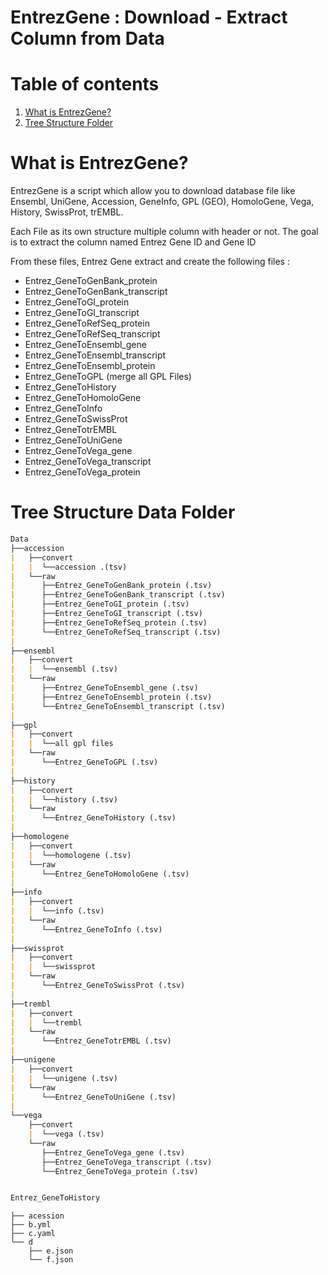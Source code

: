 EntrezGene : Download - Extract Column from Data
================================================

Table of contents
=================

1. [What is EntrezGene?](#what-is-EntrezGene)
2. [Tree Structure Folder](#tree-structure-data-folder)

What is EntrezGene?
===================

EntrezGene is a script which allow you to download database file like Ensembl, UniGene, Accession, GeneInfo, GPL (GEO), 
HomoloGene, Vega, History, SwissProt, trEMBL.

Each File as its own structure multiple column with header or not. The goal is to extract the column named Entrez Gene ID and Gene ID


From these files, Entrez Gene extract and create the following files :

- Entrez_GeneToGenBank_protein
- Entrez_GeneToGenBank_transcript
- Entrez_GeneToGI_protein
- Entrez_GeneToGI_transcript
- Entrez_GeneToRefSeq_protein
- Entrez_GeneToRefSeq_transcript
- Entrez_GeneToEnsembl_gene
- Entrez_GeneToEnsembl_transcript
- Entrez_GeneToEnsembl_protein
- Entrez_GeneToGPL (merge all GPL Files)
- Entrez_GeneToHistory
- Entrez_GeneToHomoloGene
- Entrez_GeneToInfo
- Entrez_GeneToSwissProt
- Entrez_GeneTotrEMBL
- Entrez_GeneToUniGene
- Entrez_GeneToVega_gene
- Entrez_GeneToVega_transcript
- Entrez_GeneToVega_protein

Tree Structure Data Folder
=====================



```markdown
Data
├──accession
|   ├──convert
|   |  └──accession .(tsv)
|   └──raw
|      ├──Entrez_GeneToGenBank_protein (.tsv)
|      ├──Entrez_GeneToGenBank_transcript (.tsv)
|      ├──Entrez_GeneToGI_protein (.tsv)
|      ├──Entrez_GeneToGI_transcript (.tsv)
|      ├──Entrez_GeneToRefSeq_protein (.tsv)
|      └──Entrez_GeneToRefSeq_transcript (.tsv)
|
├──ensembl
|   ├──convert
|   |  └──ensembl (.tsv)
|   └──raw
|      ├──Entrez_GeneToEnsembl_gene (.tsv)
|      ├──Entrez_GeneToEnsembl_protein (.tsv)
|      └──Entrez_GeneToEnsembl_transcript (.tsv)
|
├──gpl
|   ├──convert
|   |  └──all gpl files
|   └──raw
|      └──Entrez_GeneToGPL (.tsv)
|
├──history
|   ├──convert
|   |  └──history (.tsv)
|   └──raw
|      └──Entrez_GeneToHistory (.tsv)
|
├──homologene
|   ├──convert
|   |  └──homologene (.tsv)
|   └──raw
|      └──Entrez_GeneToHomoloGene (.tsv)
|
├──info
|   ├──convert
|   |  └──info (.tsv)
|   └──raw
|      └──Entrez_GeneToInfo (.tsv)
|
├──swissprot
|   ├──convert
|   |  └──swissprot
|   └──raw
|      └──Entrez_GeneToSwissProt (.tsv)
|
├──trembl
|   ├──convert
|   |  └──trembl
|   └──raw
|      └──Entrez_GeneTotrEMBL (.tsv)
|
├──unigene
|   ├──convert
|   |  └──unigene (.tsv)
|   └──raw
|      └──Entrez_GeneToUniGene (.tsv)
|
└──vega
    ├──convert
    |  └──vega (.tsv)
    └──raw
       ├──Entrez_GeneToVega_gene (.tsv)
       ├──Entrez_GeneToVega_transcript (.tsv)
       └──Entrez_GeneToVega_protein (.tsv)


Entrez_GeneToHistory
```


```
├── acession
├── b.yml
├── c.yaml
└── d
    ├── e.json
    └── f.json
```

